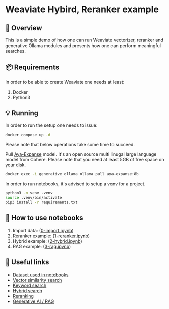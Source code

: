 # Weaviate Hybird, Reranker example

🎯 Overview
-----------

This is a simple demo of how one can run Weaviate vectorizer, reranker and generative Ollama modules and presents how one can perform meaningful searches.

📦 Requirements
----------------

In order to be able to create Weaviate one needs at least:

1. Docker
2. Python3

💡 Running
----------

In order to run the setup one needs to issue:

```sh
docker compose up -d
```

Please note that below operations take some time to succeed.

Pull [Aya-Expanse](https://huggingface.co/CohereForAI/aya-expanse-8b) model. It's an open source multi linugal large language model from Cohere. Please note that you need at least 5GB of free space on your disk.

```sh
docker exec -i generative_ollama ollama pull aya-expanse:8b
```

In order to run notebooks, it's advised to setup a venv for a project.

```sh
python3 -m venv .venv
source .venv/bin/activate
pip3 install -r requirements.txt
```

📖 How to use notebooks
----------

1. Import data: ([0-import.ipynb](./notebooks/0-import.ipynb))
2. Reranker example: ([1-reranker.ipynb](./notebooks/1-reranker.ipynb))
3. Hybrid example: ([2-hybrid.ipynb](./notebooks/2-hybrid.ipynb))
4. RAG example: ([3-rag.ipynb](./notebooks/3-rag.ipynb))

🔗 Useful links
----------

- [Dataset used in notebooks](https://huggingface.co/datasets/neuralwork/arxiver)
- [Vector similarity search](https://weaviate.io/developers/weaviate/search/similarity)
- [Keyword search](https://weaviate.io/developers/weaviate/search/bm25)
- [Hybrid search](https://weaviate.io/developers/weaviate/search/hybrid)
- [Reranking](https://weaviate.io/developers/weaviate/search/rerank)
- [Generative AI / RAG](https://weaviate.io/developers/weaviate/search/generative)
